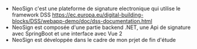 * NeoSign c'est une plateforme de signature electronique qui utilise le framework DSS https://ec.europa.eu/digital-building-blocks/DSS/webapp-demo/doc/dss-documentation.html
* NeoSign est composée d'une partie backend .NET, une Api de signature avec SpringBoot et une interface avec Vue 2   
* NeoSign est développée dans le cadre de mon prjet de fin d'étude
